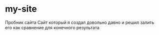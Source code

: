 # my-site
Пробник сайта
Сайт который я создал довольно давно и решил залить его как сравнение для конечного результата
